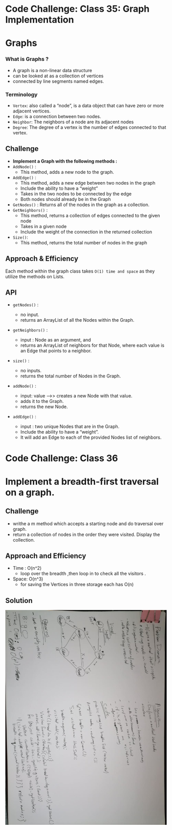 # Code Challenge: Class 35: Graph Implementation

# Graphs
<!-- Short summary or background information -->
### What is Graphs ?
- A graph is a non-linear data structure
- can be looked at as a collection of vertices
- connected by line segments named edges.
### Terminology
- `Vertex`: also called a “node”, is a data object that can have zero or more adjacent vertices.
- `Edge`: is a connection between two nodes.
- `Neighbor`: The neighbors of a node are its adjacent nodes
- `Degree`: The degree of a vertex is the number of edges connected to that vertex.
## Challenge
<!-- Description of the challenge -->

- **Implement a Graph with the following methods :**
- `AddNode()` :
   - This method, adds a new node to the graph.
- `AddEdge()` :
   - This method, adds a new edge between two nodes in the graph
   - Include the ability to have a “weight”
   - Takes in the two nodes to be connected by the edge
   - Both nodes should already be in the Graph
- `GetNodes()` : Returns all of the nodes in the graph as a collection.
- `GetNeighbors()` : 
   - This method, returns a collection of edges connected to the given node
   - Takes in a given node
   - Include the weight of the connection in the returned collection
- `Size()`:
  - This method, returns the total number of nodes in the graph
## Approach & Efficiency
<!-- What approach did you take? Why? What is the Big O space/time for this approach? -->
 Each method within the graph class takes `O(1) time and space` as they utilize the methods on Lists.

## API
- `getNodes()` : 
   - no input.
   - returns an ArrayList of all the Nodes within the Graph.

- `getNeighbors()` : 
   - input : Node as an argument, and 
   - returns an ArrayList of neighbors for that Node, where each value is an Edge that points to a neighbor.

- `size()` : 
   - no inputs.
   -  returns the total number of Nodes in the Graph.

- `addNode()` : 
  - input: value -->> creates a new Node with that value.
  -  adds it to the Graph.
  -   returns the new Node.

- `addEdge()` : 
  - input : two unique Nodes that are in the Graph.
  - Include the ability to have a “weight”. 
  - It will add an Edge to each of the provided Nodes list of neighbors. 

# Code Challenge: Class 36
# Implement a breadth-first traversal on a graph.

 ## Challenge
 - writhe a m method which  accepts a starting node and do traversal  over graph. 
 -  return a collection of nodes in the order they were visited. Display the collection.
## Approach and Efficiency
- Time : O(n^2)
  - loop over the breadth ,then loop in to check all the visitors .
- Space: O(n^3)
   - for saving the Vertices in three storage each has O(n)
## Solution
![](asesst/CC36.jpg)
